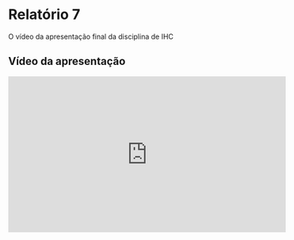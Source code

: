 # Relatório 7

O vídeo da apresentação final da disciplina de IHC

## Vídeo da apresentação

<iframe width="560" height="315" src="https://www.youtube.com/embed/CvgyZJqr7UA" frameborder="0" allow="accelerometer; autoplay; clipboard-write; encrypted-media; gyroscope; picture-in-picture" allowfullscreen></iframe>


